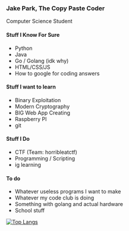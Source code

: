 ### Jake Park, The Copy Paste Coder

Computer Science Student

#### Stuff I Know For Sure
- Python 
- Java 
- Go / Golang (idk why)
- HTML/CSS/JS
- How to google for coding answers

#### Stuff I want to learn
- Binary Exploitation
- Modern Cryptography
- BIG Web App Creating
- Raspberry PI
- git

#### Stuff I Do
- CTF (Team: horribleatctf)
- Programming / Scripting
- ig learning
  
#### To do
- Whatever useless programs I want to make
- Whatever my code club is doing
- Something with golang and actual hardware
- School stuff

[![Top Langs](https://github-readme-stats.vercel.app/api/top-langs/?username=3dgyGamer)](https://github.com/3dgyGamer/github-readme-stats)
